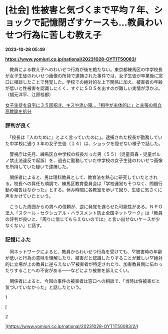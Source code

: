 # [社会] 性被害と気づくまで平均７年、ショックで記憶閉ざすケースも…教員わいせつ行為に苦しむ教え子

**2023-10-28 05:49**

**https://www.yomiuri.co.jp/national/20231028-OYT1T50083/**

　教員による教え子へのわいせつ行為が後を絶たない。東京都練馬区の中学校長が女子生徒のわいせつ画像の所持で逮捕された事件では、女子生徒が卒業後に窓口に相談したことで発覚した。学校での絶対的な上下関係に加え、被害者の年齢が低いと性被害を認識しにくく、すぐにＳＯＳを出すのが難しい実情が浮かぶ。（福元洋平、江原桂都）

[女子生徒を自宅に３５回招き、キスや添い寝…「相手が主体的に」と主張の県立高教諭を処分](https://www.yomiuri.co.jp/national/20231026-OYT1T50334/)

### 評判が良く

　「校長は『人のために』とよく言っていたのに」。逮捕された校長が勤務していた中学校に通う３年の女子生徒（１４）は、ショックを隠せない様子で話した。

　警視庁は先月、練馬区立中学校の校長だった男（５５）（児童買春・児童ポルノ禁止法違反で起訴）を、過去に勤務していた中学校の女子生徒のわいせつ画像を所持していた疑いで逮捕した。

　関係者によると、男は理科教員として、教育法を熱心に研究していたとされる。校長への昇任も順調で、練馬区教育委員会は「学校運営もそつなく、問題行動の報告はなかった」とする。休み時間に各教室を歩いて回り、生徒に気さくに声をかけていたという。

　こうした周囲からの男への信頼が、逆に発覚を遅らせた可能性がある。ＮＰＯ法人「スクール・セクシュアル・ハラスメント防止全国ネットワーク」は「教員の評判が良いと、『周りに信じてもらえないのでは』と言い出せないケースが少なくない」と話す。

### 記憶にふた

　同ネットワークによると、教員からわいせつ行為を受けても、▽被害時の年齢が低いと行為の意味を理解したり、被害だと認識したりすることが難しい▽絶対的に立場が上の教員に逆らえない▽被害者が特定されたり、加害教員側に伝わったりすることへの不安がある――などにより被害を訴えにくい。

　関係者によると、今回の事件の被害者は窓口への相談で、「当時は性被害だと気づいていなかった」と話したという。

1

[

2

](https://www.yomiuri.co.jp/national/20231028-OYT1T50083/2/)